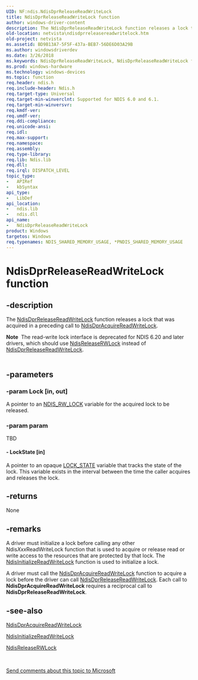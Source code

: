 ```yaml
---
UID: NF:ndis.NdisDprReleaseReadWriteLock
title: NdisDprReleaseReadWriteLock function
author: windows-driver-content
description: The NdisDprReleaseReadWriteLock function releases a lock that was acquired in a preceding call to NdisDprAcquireReadWriteLock.Note  The read-write lock interface is deprecated for NDIS 6.20 and later drivers, which should use NdisReleaseRWLock instead of NdisDprReleaseReadWriteLock.
old-location: netvista\ndisdprreleasereadwritelock.htm
old-project: netvista
ms.assetid: BD9B13A7-5F5F-437a-BEB7-56DE6D03A29B
ms.author: windowsdriverdev
ms.date: 3/26/2018
ms.keywords: NdisDprReleaseReadWriteLock, NdisDprReleaseReadWriteLock function [Network Drivers Starting with Windows Vista], ndis/NdisDprReleaseReadWriteLock, netvista.ndisdprreleasereadwritelock
ms.prod: windows-hardware
ms.technology: windows-devices
ms.topic: function
req.header: ndis.h
req.include-header: Ndis.h
req.target-type: Universal
req.target-min-winverclnt: Supported for NDIS 6.0 and 6.1.
req.target-min-winversvr: 
req.kmdf-ver: 
req.umdf-ver: 
req.ddi-compliance: 
req.unicode-ansi: 
req.idl: 
req.max-support: 
req.namespace: 
req.assembly: 
req.type-library: 
req.lib: Ndis.lib
req.dll: 
req.irql: DISPATCH_LEVEL
topic_type:
-	APIRef
-	kbSyntax
api_type:
-	LibDef
api_location:
-	ndis.lib
-	ndis.dll
api_name:
-	NdisDprReleaseReadWriteLock
product: Windows
targetos: Windows
req.typenames: NDIS_SHARED_MEMORY_USAGE, *PNDIS_SHARED_MEMORY_USAGE
---
```


# NdisDprReleaseReadWriteLock function


## -description


The 
  <a href="https://msdn.microsoft.com/library/windows/hardware/hh205389">NdisDprReleaseReadWriteLock</a> function releases a lock that was acquired in a preceding call to 
  <a href="https://msdn.microsoft.com/library/windows/hardware/hh205388">NdisDprAcquireReadWriteLock</a>.
<div class="alert"><b>Note</b>  The read-write lock interface is deprecated for NDIS 6.20 and later drivers, which should use <a href="https://msdn.microsoft.com/library/windows/hardware/ff564523">NdisReleaseRWLock</a> instead of <a href="https://msdn.microsoft.com/library/windows/hardware/hh205389">NdisDprReleaseReadWriteLock</a>.</div><div> </div>

## -parameters




### -param Lock [in, out]

A pointer to an <a href="https://msdn.microsoft.com/library/windows/hardware/ff567277">NDIS_RW_LOCK</a> variable for the acquired lock to be released.


### -param param

TBD




#### - LockState [in]

A pointer to an opaque <a href="https://msdn.microsoft.com/library/windows/hardware/ff557067">LOCK_STATE</a> variable that tracks the state of the lock. This variable exists
     in the interval between the time the caller acquires and releases the lock.


## -returns



None




## -remarks



A driver must initialize a lock before calling any other 
    Ndis<i>Xxx</i>ReadWriteLock function that is used to acquire or release read or write access to the
    resources that are protected by that lock. The 
    <a href="https://msdn.microsoft.com/library/windows/hardware/ff562738">NdisInitializeReadWriteLock</a> function is used to initialize a lock.

A driver must call the 
    <a href="https://msdn.microsoft.com/library/windows/hardware/hh205388">NdisDprAcquireReadWriteLock</a> function
    to acquire a lock before the driver can call 
    <a href="https://msdn.microsoft.com/library/windows/hardware/hh205389">NdisDprReleaseReadWriteLock</a>. Each call to 
    <b>NdisDprAcquireReadWriteLock</b> requires a reciprocal call to 
    <b>NdisDprReleaseReadWriteLock</b>.




## -see-also




<a href="https://msdn.microsoft.com/library/windows/hardware/hh205388">NdisDprAcquireReadWriteLock</a>



<a href="https://msdn.microsoft.com/library/windows/hardware/ff562738">NdisInitializeReadWriteLock</a>



<a href="https://msdn.microsoft.com/library/windows/hardware/ff564523">NdisReleaseRWLock</a>
 

 

<a href="mailto:wsddocfb@microsoft.com?subject=Documentation%20feedback [netvista\netvista]:%20NdisDprReleaseReadWriteLock function%20 RELEASE:%20(3/26/2018)&amp;body=%0A%0APRIVACY STATEMENT%0A%0AWe use your feedback to improve the documentation. We don't use your email address for any other purpose, and we'll remove your email address from our system after the issue that you're reporting is fixed. While we're working to fix this issue, we might send you an email message to ask for more info. Later, we might also send you an email message to let you know that we've addressed your feedback.%0A%0AFor more info about Microsoft's privacy policy, see http://privacy.microsoft.com/en-us/default.aspx." title="Send comments about this topic to Microsoft">Send comments about this topic to Microsoft</a>

